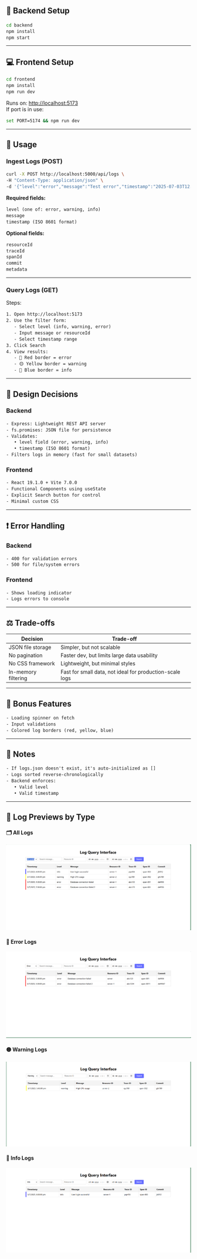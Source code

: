 ## 🔧 Backend Setup

```bash
cd backend
npm install
npm start
```

---

## 💻 Frontend Setup

```bash
cd frontend
npm install
npm run dev
```

Runs on: [http://localhost:5173](http://localhost:5173)  
If port is in use:

```bash
set PORT=5174 && npm run dev
```

---

## 🧪 Usage

### Ingest Logs (POST)

```bash
curl -X POST http://localhost:5000/api/logs \
-H "Content-Type: application/json" \
-d '{"level":"error","message":"Test error","timestamp":"2025-07-03T12:00:00.000Z","resourceId":"server-1"}'
```

**Required fields:**

```txt
level (one of: error, warning, info)
message
timestamp (ISO 8601 format)
```

**Optional fields:**

```txt
resourceId
traceId
spanId
commit
metadata
```

---

### Query Logs (GET)

Steps:

```txt
1. Open http://localhost:5173
2. Use the filter form:
   - Select level (info, warning, error)
   - Input message or resourceId
   - Select timestamp range
3. Click Search
4. View results:
   - 🔴 Red border = error
   - 🟡 Yellow border = warning
   - 🔵 Blue border = info
```

---

## 🧠 Design Decisions

### Backend

```txt
- Express: Lightweight REST API server
- fs.promises: JSON file for persistence
- Validates:
   • level field (error, warning, info)
   • timestamp (ISO 8601 format)
- Filters logs in memory (fast for small datasets)
```

### Frontend

```txt
- React 19.1.0 + Vite 7.0.0
- Functional Components using useState
- Explicit Search button for control
- Minimal custom CSS
```

---

## ❗ Error Handling

### Backend

```txt
- 400 for validation errors
- 500 for file/system errors
```

### Frontend

```txt
- Shows loading indicator
- Logs errors to console
```

---

## ⚖️ Trade-offs

| Decision            | Trade-off                                                 |
|---------------------|-----------------------------------------------------------|
| JSON file storage   | Simpler, but not scalable                                 |
| No pagination       | Faster dev, but limits large data usability               |
| No CSS framework    | Lightweight, but minimal styles                           |
| In-memory filtering | Fast for small data, not ideal for production-scale logs  |

---

## 🌟 Bonus Features

```txt
- Loading spinner on fetch
- Input validations
- Colored log borders (red, yellow, blue)
```

---

## 📝 Notes

```txt
- If logs.json doesn't exist, it's auto-initialized as []
- Logs sorted reverse-chronologically
- Backend enforces:
   • Valid level
   • Valid timestamp
```

---

## 🧪 Log Previews by Type

#### 🗂️ All Logs  
![All Logs](./frontend/public/images/all-logs.png)

#### 🔴 Error Logs  
![Error Logs](./frontend/public/images/error-logs.png)

#### 🟡 Warning Logs  
![Warning Logs](./frontend/public/images/warning-logs.png)

#### 🔵 Info Logs  
![Info Logs](./frontend/public/images/info-logs.png)
